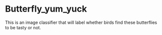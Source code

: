 # Butterfly_yum_yuck
This is an image classifier that will label whether birds find these butterflies to be tasty or not.
